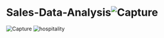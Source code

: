 # Sales-Data-Analysis![Capture](https://github.com/rajib-ahmed98/Sales-Data-Analysis/assets/90234787/8f00bf48-1ec0-44d5-999e-b67abd2791fd)
![Capture](https://github.com/rajib-ahmed98/Sales-Data-Analysis/assets/90234787/f61a9cc4-8b52-4784-b114-6b2d67b212aa)
![hospitality](https://github.com/rajib-ahmed98/Sales-Data-Analysis/assets/90234787/2bf9b767-83d2-4bf7-b89d-cbfa4bd5a6c4)
